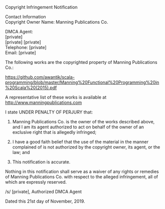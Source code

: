 Copyright Infringement Notification

Contact Information  
Copyright Owner Name: Manning Publications Co.

DMCA Agent:  
[private]  
[private] 
[private]  
Telephone: [private]  
Email: [private]

The following works are the copyrighted property of Manning Publications Co.:

https://github.com/awantik/scala-programming/blob/master/Manning%20Functional%20Programming%20in%20Scala%20(2015).pdf

A representative list of these works is available at  
http://www.manningpublications.com

I state UNDER PENALTY OF PERJURY that:

1. Manning Publications Co. is the owner of the works described above, and I am its agent authorized to act on behalf of the owner of an exclusive right that is allegedly infringed;

2. I have a good faith belief that the use of the material in the manner complained of is not authorized by the copyright owner, its agent, or the law; and

3. This notification is accurate.

Nothing in this notification shall serve as a waiver of any rights or remedies of Manning Publications Co. with respect to the alleged infringement, all of which are expressly reserved.

/s/ [private], Authorized DMCA Agent

Dated this 21st day of November, 2019.
